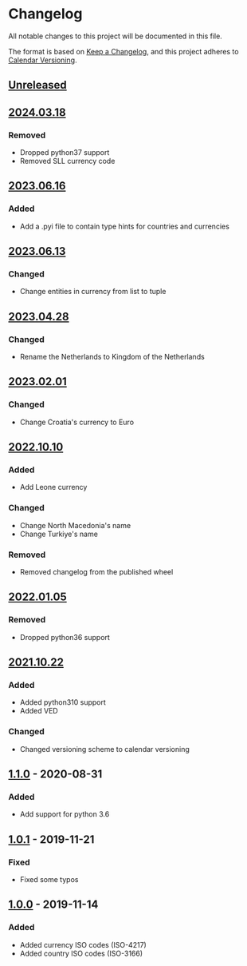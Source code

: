 # Changelog

All notable changes to this project will be documented in this file.

The format is based on [Keep a Changelog], and this project adheres to [Calendar Versioning].

## [Unreleased]

## [2024.03.18]

### Removed

- Dropped python37 support
- Removed SLL currency code

## [2023.06.16]

### Added

- Add a .pyi file to contain type hints for countries and currencies

## [2023.06.13]

### Changed

- Change entities in currency from list to tuple

## [2023.04.28]

### Changed

- Rename the Netherlands to Kingdom of the Netherlands

## [2023.02.01]

### Changed

- Change Croatia\'s currency to Euro

## [2022.10.10]

### Added

- Add Leone currency

### Changed

- Change North Macedonia\'s name
- Change Turkiye\'s name

### Removed

- Removed changelog from the published wheel

## [2022.01.05]

### Removed

- Dropped python36 support

## [2021.10.22]

### Added

- Added python310 support
- Added VED

### Changed

- Changed versioning scheme to calendar versioning

## [1.1.0] - 2020-08-31

### Added

- Add support for python 3.6

## [1.0.1] - 2019-11-21

### Fixed

- Fixed some typos

## [1.0.0] - 2019-11-14

### Added

- Added currency ISO codes (ISO-4217)
- Added country ISO codes (ISO-3166)

[Keep a Changelog]: https://keepachangelog.com/en/1.0.0/
[Calendar Versioning]: https://calver.org
[Unreleased]: https://github.com/spapanik/teritorio/compare/v2024.03.18...master
[2024.03.18]: https://github.com/spapanik/teritorio/compare/v2023.06.16...v2024.03.18
[2023.06.16]: https://github.com/spapanik/teritorio/compare/v2023.06.13...v2023.06.16
[2023.06.13]: https://github.com/spapanik/teritorio/compare/v2023.04.28...v2023.06.13
[2023.04.28]: https://github.com/spapanik/teritorio/compare/v2023.02.01...v2023.04.28
[2023.02.01]: https://github.com/spapanik/teritorio/compare/v2023.10.10...v2023.02.01
[2022.10.10]: https://github.com/spapanik/teritorio/compare/v2022.01.05...v2022.10.10
[2022.01.05]: https://github.com/spapanik/teritorio/compare/v2021.10.22...v2022.01.05
[2021.10.22]: https://github.com/spapanik/teritorio/compare/v1.1.0...v2021.10.22
[1.1.0]: https://github.com/spapanik/teritorio/compare/v1.0.1...v1.1.0
[1.0.1]: https://github.com/spapanik/teritorio/compare/v1.0.0...v1.0.1
[1.0.0]: https://github.com/spapanik/teritorio/releases/tag/v1.0.0
